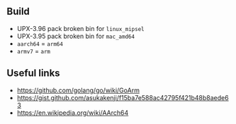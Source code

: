 ## Build

- UPX-3.96 pack broken bin for `linux_mipsel`
- UPX-3.95 pack broken bin for `mac_amd64`
- `aarch64` = `arm64`
- `armv7` = `arm`

## Useful links

- https://github.com/golang/go/wiki/GoArm
- https://gist.github.com/asukakenji/f15ba7e588ac42795f421b48b8aede63
- https://en.wikipedia.org/wiki/AArch64
